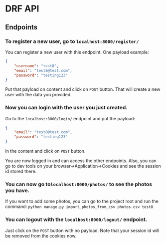 # DRF API

## Endpoints
### To register a new user, go to `localhost:8000/register/`

You can register a new user with this endpoint.
One payload example:

```json
{
    "username": "test8",
    "email": "test8@test.com",
    "password": "testing123"
}
```
Put that payload on content and click on `POST` button.
That will create a new user with the data you provided.


### Now you can login with the user you just created.
Go to the `localhost:8000/login/` endpoint and put the payload:
    
```json
{
    "email": "test8@test.com",
    "password": "testing123"
}
```
in the content and click on `POST` button.

You are now logged in and can access the other endpoints.
Also, you can go to dev tools on your browser->Application->Cookies and see the session id stored there.

### You can now go to`localhost:8000/photos/` to see the photos you have.
If you want to add some photos, you can go to the project root and run the command:
`python manage.py import_photos_from_csv photos.csv test8`

### You can logout with the `localhost:8000/logout/` endpoint.
Just click on the `POST` button with no payload.
Note that your session id will be removed from the cookies now.

